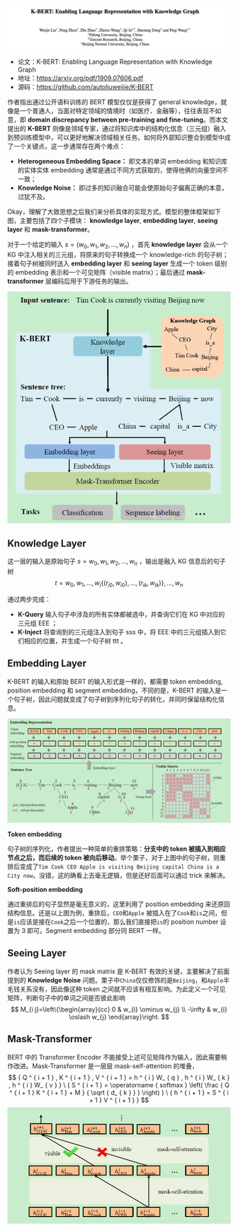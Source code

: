![](../../../pics/K-BERT/k-bert-1.jpeg)

- 论文：K-BERT: Enabling Language Representation with Knowledge Graph
- 地址：https://arxiv.org/pdf/1909.07606.pdf
- 源码：https://github.com/autoliuweijie/K-BERT

作者指出通过公开语料训练的 BERT 模型仅仅是获得了 general knowledge，就像是一个普通人，当面对特定领域的情境时（如医疗、金融等），往往表现不如意，即 **domain discrepancy between pre-training and fine-tuning**。而本文提出的 **K-BERT** 则像是领域专家，通过将知识库中的结构化信息（三元组）融入到预训练模型中，可以更好地解决领域相关任务。如何将外部知识整合到模型中成了一个关键点，这一步通常存在两个难点：

- **Heterogeneous Embedding Space：** 即文本的单词 embedding 和知识库的实体实体 embedding 通常是通过不同方式获取的，使得他俩的向量空间不一致；
- **Knowledge Noise：** 即过多的知识融合可能会使原始句子偏离正确的本意，过犹不及。

Okay，理解了大致思想之后我们来分析具体的实现方式。模型的整体框架如下图，主要包括了四个子模块： **knowledge layer**, **embedding layer**, **seeing layer** 和 **mask-transformer**。

对于一个给定的输入 $s=({w_{0}, w_{1}, w_{2}, \dots, w_{n}})$ ，首先 **knowledge layer** 会从一个 KG 中注入相关的三元组，将原来的句子转换成一个 knowledge-rich 的句子树；接着句子树被同时送入 **embedding layer** 和 **seeing layer** 生成一个 token 级别的 embedding 表示和一个可见矩阵（visible matrix）；最后通过 **mask-transformer** 层编码后用于下游任务的输出。

![](../../../pics/K-BERT/k-bert-2.jpeg)

## Knowledge Layer

这一层的输入是原始句子 $s={w_{0}, w_{1}, w_{2}, \dots, w_{n}}$ ，输出是融入 KG 信息后的句子树
$$
t = {w_{0}, w_{1}, \ldots, w_{i}\{{\left(r_{i 0}, w_{i 0}\right), \ldots,\left(r_{i k}, w_{i k}\right)}\}, \ldots, w_{n}}
$$

通过两步完成：

- **K-Query**  输入句子中涉及的所有实体都被选中，并查询它们在 KG 中对应的三元组 EEE ；
- **K-Inject** 将查询到的三元组注入到句子 sss 中，将 EEE 中的三元组插入到它们相应的位置，并生成一个句子树 ttt 。

## Embedding Layer

K-BERT 的输入和原始 BERT 的输入形式是一样的，都需要 token embedding, position embedding 和 segment embedding，不同的是，K-BERT 的输入是一个句子树，因此问题就变成了句子树到序列化句子的转化，并同时保留结构化信息。

![](../../../pics/K-BERT/k-bert-3.jpeg)

**Token embedding**

句子树的序列化，作者提出一种简单的重排策略：**分支中的 token 被插入到相应节点之后，而后续的 token 被向后移动**。举个栗子，对于上图中的句子树，则重排后变成了`Tim Cook CEO Apple is visiting Beijing capital China is a City now`。没错，这的确看上去毫无逻辑，但是还好后面可以通过 trick 来解决。

**Soft-position embedding**

通过重排后的句子显然是毫无意义的，这里利用了 position embedding 来还原回结构信息。还是以上图为例，重排后，`CEO`和`Apple` 被插入在了`Cook`和`is`之间，但是`is`应该是接在`Cook`之后一个位置的，那么我们直接把`is`的 position number 设置为 3 即可。Segment embedding 部分同 BERT 一样。

## Seeing Layer

作者认为 Seeing layer 的 mask matrix 是 K-BERT 有效的关键，主要解决了前面提到的 **Knowledge Noise** 问题。栗子中`China`仅仅修饰的是`Beijing`，和`Apple`半毛钱关系没有，因此像这种 token 之间就不应该有相互影响。为此定义一个可见矩阵，判断句子中的单词之间是否彼此影响
$$
M_{i j}=\left\{\begin{array}{cc}
0 & w_{i} \ominus w_{j} \\
-\infty & w_{i} \oslash w_{j}
\end{array}\right.
$$

## Mask-Transformer

BERT 中的 Transformer Encoder 不能接受上述可见矩阵作为输入，因此需要稍作改进。Mask-Transformer 是一层层 mask-self-attention 的堆叠，
$$
{ Q ^ { i + 1 } , K ^ { i + 1 } , V ^ { i + 1 } = h ^ { i } W_ { q } , h ^ { i } W_ { k } , h ^ { i } W_ { v } } \ { S ^ { i + 1 } = \operatorname { softmax } \left( \frac { Q ^ { i + 1 } K ^ { i + 1 } + M } { \sqrt { d_  { k } } } \right) } \ { h ^ { i + 1 } = S ^ { i + 1 } V ^ { i + 1 } }
$$
![](../../../pics/K-BERT/k-bert-4.jpeg)

